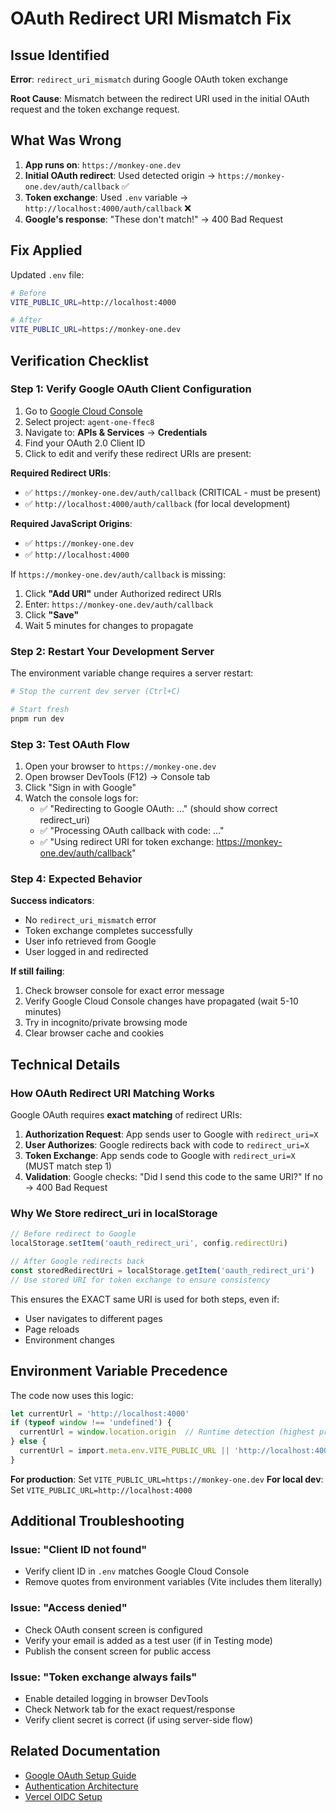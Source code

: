 # OAuth Redirect URI Mismatch Fix

## Issue Identified

**Error**: `redirect_uri_mismatch` during Google OAuth token exchange

**Root Cause**: Mismatch between the redirect URI used in the initial OAuth request and the token exchange request.

## What Was Wrong

1. **App runs on**: `https://monkey-one.dev`
2. **Initial OAuth redirect**: Used detected origin → `https://monkey-one.dev/auth/callback` ✅
3. **Token exchange**: Used `.env` variable → `http://localhost:4000/auth/callback` ❌
4. **Google's response**: "These don't match!" → 400 Bad Request

## Fix Applied

Updated `.env` file:
```bash
# Before
VITE_PUBLIC_URL=http://localhost:4000

# After
VITE_PUBLIC_URL=https://monkey-one.dev
```

## Verification Checklist

### Step 1: Verify Google OAuth Client Configuration

1. Go to [Google Cloud Console](https://console.cloud.google.com)
2. Select project: `agent-one-ffec8`
3. Navigate to: **APIs & Services** → **Credentials**
4. Find your OAuth 2.0 Client ID
5. Click to edit and verify these redirect URIs are present:

**Required Redirect URIs**:
- ✅ `https://monkey-one.dev/auth/callback` (CRITICAL - must be present)
- ✅ `http://localhost:4000/auth/callback` (for local development)

**Required JavaScript Origins**:
- ✅ `https://monkey-one.dev`
- ✅ `http://localhost:4000`

If `https://monkey-one.dev/auth/callback` is missing:
1. Click **"Add URI"** under Authorized redirect URIs
2. Enter: `https://monkey-one.dev/auth/callback`
3. Click **"Save"**
4. Wait 5 minutes for changes to propagate

### Step 2: Restart Your Development Server

The environment variable change requires a server restart:

```bash
# Stop the current dev server (Ctrl+C)

# Start fresh
pnpm run dev
```

### Step 3: Test OAuth Flow

1. Open your browser to `https://monkey-one.dev`
2. Open browser DevTools (F12) → Console tab
3. Click "Sign in with Google"
4. Watch the console logs for:
   - ✅ "Redirecting to Google OAuth: ..." (should show correct redirect_uri)
   - ✅ "Processing OAuth callback with code: ..."
   - ✅ "Using redirect URI for token exchange: https://monkey-one.dev/auth/callback"

### Step 4: Expected Behavior

**Success indicators**:
- No `redirect_uri_mismatch` error
- Token exchange completes successfully
- User info retrieved from Google
- User logged in and redirected

**If still failing**:
1. Check browser console for exact error message
2. Verify Google Cloud Console changes have propagated (wait 5-10 minutes)
3. Try in incognito/private browsing mode
4. Clear browser cache and cookies

## Technical Details

### How OAuth Redirect URI Matching Works

Google OAuth requires **exact matching** of redirect URIs:

1. **Authorization Request**: App sends user to Google with `redirect_uri=X`
2. **User Authorizes**: Google redirects back with code to `redirect_uri=X`
3. **Token Exchange**: App sends code to Google with `redirect_uri=X` (MUST match step 1)
4. **Validation**: Google checks: "Did I send this code to the same URI?" If no → 400 Bad Request

### Why We Store redirect_uri in localStorage

```typescript
// Before redirect to Google
localStorage.setItem('oauth_redirect_uri', config.redirectUri)

// After Google redirects back
const storedRedirectUri = localStorage.getItem('oauth_redirect_uri')
// Use stored URI for token exchange to ensure consistency
```

This ensures the EXACT same URI is used for both steps, even if:
- User navigates to different pages
- Page reloads
- Environment changes

## Environment Variable Precedence

The code now uses this logic:
```typescript
let currentUrl = 'http://localhost:4000'
if (typeof window !== 'undefined') {
  currentUrl = window.location.origin  // Runtime detection (highest priority)
} else {
  currentUrl = import.meta.env.VITE_PUBLIC_URL || 'http://localhost:4000'  // Fallback
}
```

**For production**: Set `VITE_PUBLIC_URL=https://monkey-one.dev`
**For local dev**: Set `VITE_PUBLIC_URL=http://localhost:4000`

## Additional Troubleshooting

### Issue: "Client ID not found"
- Verify client ID in `.env` matches Google Cloud Console
- Remove quotes from environment variables (Vite includes them literally)

### Issue: "Access denied"
- Check OAuth consent screen is configured
- Verify your email is added as a test user (if in Testing mode)
- Publish the consent screen for public access

### Issue: "Token exchange always fails"
- Enable detailed logging in browser DevTools
- Check Network tab for the exact request/response
- Verify client secret is correct (if using server-side flow)

## Related Documentation

- [Google OAuth Setup Guide](./GOOGLE_OAUTH_SETUP.md)
- [Authentication Architecture](./AUTHENTICATION_ARCHITECTURE.md)
- [Vercel OIDC Setup](./GCP_OIDC_SETUP.md)
